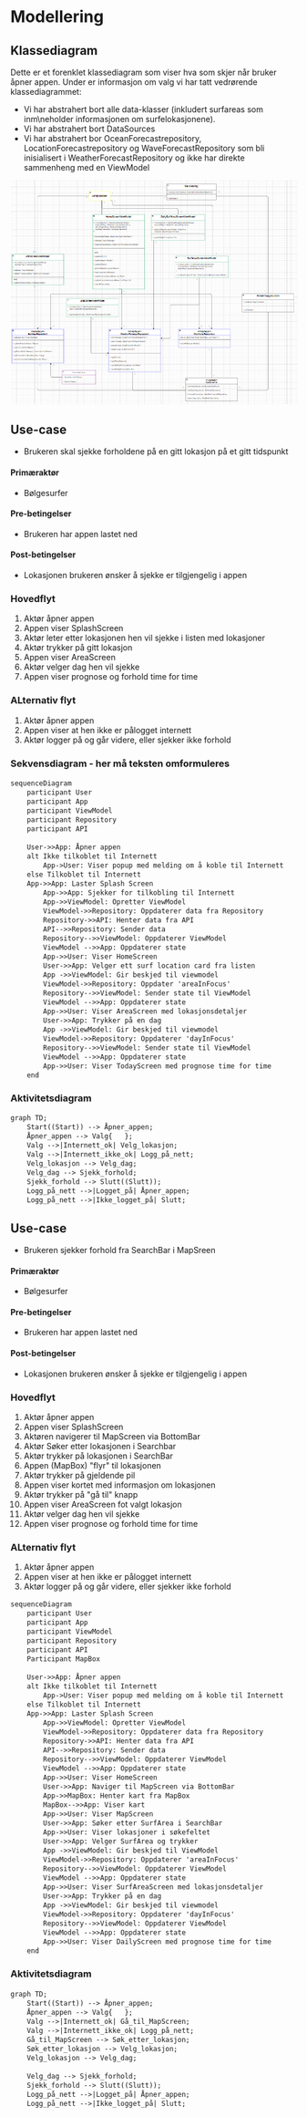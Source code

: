 # Modellering

## Klassediagram
Dette er et forenklet klassediagram som viser hva som skjer når bruker åpner appen. Under er informasjon om valg vi har tatt vedrørende klassediagrammet: 
* Vi har abstrahert bort alle data-klasser (inkludert surfareas som inm\neholder informasjonen om surfelokasjonene).
* Vi har abstrahert bort DataSources
* Vi har abstrahert bor OceanForecastrepository, LocationForecastrepository og WaveForecastRepository som bli inisialisert i WeatherForecastRepository og ikke har direkte sammenheng med en ViewModel

![Class diagram Smacklip Surf](<Skjermbilde 2024-05-15 213325.png>)

## Use-case
* Brukeren skal sjekke forholdene på en gitt lokasjon på et gitt tidspunkt
#### Primæraktør
* Bølgesurfer
#### Pre-betingelser
* Brukeren har appen lastet ned
#### Post-betingelser 
* Lokasjonen brukeren ønsker å sjekke er tilgjengelig i appen
### Hovedflyt
1. Aktør åpner appen
2. Appen viser SplashScreen
3. Aktør leter etter lokasjonen hen vil sjekke i listen med lokasjoner
4. Aktør trykker på gitt lokasjon
5. Appen viser AreaScreen
6. Aktør velger dag hen vil sjekke
7. Appen viser prognose og forhold time for time

### ALternativ flyt
1. Aktør åpner appen
2. Appen viser at hen ikke er pålogget internett
3. Aktør logger på og går videre, eller sjekker ikke forhold

### Sekvensdiagram - her må teksten omformuleres

```mermaid
sequenceDiagram
    participant User
    participant App
    participant ViewModel
    participant Repository
    participant API

    User->>App: Åpner appen
    alt Ikke tilkoblet til Internett
        App->User: Viser popup med melding om å koble til Internett
    else Tilkoblet til Internett
    App->>App: Laster Splash Screen
        App->>App: Sjekker for tilkobling til Internett
        App->>ViewModel: Opretter ViewModel
        ViewModel->>Repository: Oppdaterer data fra Repository
        Repository->>API: Henter data fra API
        API-->>Repository: Sender data
        Repository-->>ViewModel: Oppdaterer ViewModel
        ViewModel -->>App: Oppdaterer state
        App->>User: Viser HomeScreen
        User->>App: Velger ett surf location card fra listen
        App ->>ViewModel: Gir beskjed til viewmodel
        ViewModel->>Repository: Oppdater 'areaInFocus'
        Repository-->>ViewModel: Sender state til ViewModel
        ViewModel -->>App: Oppdaterer state
        App->>User: Viser AreaScreen med lokasjonsdetaljer
        User->>App: Trykker på en dag
        App ->>ViewModel: Gir beskjed til viewmodel
        ViewModel->>Repository: Oppdaterer 'dayInFocus'
        Repository-->>ViewModel: Sender state til ViewModel
        ViewModel -->>App: Oppdaterer state
        App->>User: Viser TodayScreen med prognose time for time
    end
```



### Aktivitetsdiagram
```mermaid
graph TD;
    Start((Start)) --> Åpner_appen;
    Åpner_appen --> Valg{   };
    Valg -->|Internett_ok| Velg_lokasjon;
    Valg -->|Internett_ikke_ok| Logg_på_nett;
    Velg_lokasjon --> Velg_dag;
    Velg_dag --> Sjekk_forhold;
    Sjekk_forhold --> Slutt((Slutt));
    Logg_på_nett -->|Logget_på| Åpner_appen;
    Logg_på_nett -->|Ikke_logget_på| Slutt;

```

## Use-case
* Brukeren sjekker forhold fra SearchBar i MapSreen
#### Primæraktør
* Bølgesurfer
#### Pre-betingelser
* Brukeren har appen lastet ned
#### Post-betingelser
* Lokasjonen brukeren ønsker å sjekke er tilgjengelig i appen
### Hovedflyt
1. Aktør åpner appen
2. Appen viser SplashScreen
3. Aktøren navigerer til MapScreen via BottomBar
4. Aktør Søker etter lokasjonen i Searchbar
5. Aktør trykker på lokasjonen i SearchBar
6. Appen (MapBox) "flyr" til lokasjonen
7. Aktør trykker på gjeldende pil
8. Appen viser kortet med informasjon om lokasjonen
9. Aktør trykker på "gå til" knapp
10. Appen viser AreaScreen fot valgt lokasjon
11. Aktør velger dag hen vil sjekke
12. Appen viser prognose og forhold time for time
### ALternativ flyt
1. Aktør åpner appen
2. Appen viser at hen ikke er pålogget internett
3. Aktør logger på og går videre, eller sjekker ikke forhold

```mermaid
sequenceDiagram
    participant User
    participant App
    participant ViewModel
    participant Repository
    participant API
    Participant MapBox

    User->>App: Åpner appen
    alt Ikke tilkoblet til Internett
        App->User: Viser popup med melding om å koble til Internett
    else Tilkoblet til Internett
    App->>App: Laster Splash Screen
        App->>ViewModel: Opretter ViewModel
        ViewModel->>Repository: Oppdaterer data fra Repository
        Repository->>API: Henter data fra API
        API-->>Repository: Sender data
        Repository-->>ViewModel: Oppdaterer ViewModel
        ViewModel -->>App: Oppdaterer state
        App->>User: Viser HomeScreen
        User->>App: Naviger til MapScreen via BottomBar
        App->>MapBox: Henter kart fra MapBox
        MapBox-->>App: Viser kart
        App->>User: Viser MapScreen
        User->>App: Søker etter SurfArea i SearchBar
        App->>User: Viser lokasjoner i søkefeltet
        User->>App: Velger SurfArea og trykker
        App ->>ViewModel: Gir beskjed til ViewModel
        ViewModel->>Repository: Oppdaterer 'areaInFocus'
        Repository-->>ViewModel: Oppdaterer ViewModel
        ViewModel -->>App: Oppdaterer state
        App->>User: Viser SurfAreaScreen med lokasjonsdetaljer
        User->>App: Trykker på en dag
        App ->>ViewModel: Gir beskjed til viewmodel
        ViewModel->>Repository: Oppdaterer 'dayInFocus'
        Repository-->>ViewModel: Oppdaterer ViewModel
        ViewModel -->>App: Oppdaterer state
        App->>User: Viser DailyScreen med prognose time for time
    end
```


### Aktivitetsdiagram
```mermaid
graph TD;
    Start((Start)) --> Åpner_appen;
    Åpner_appen --> Valg{   };
    Valg -->|Internett_ok| Gå_til_MapScreen;
    Valg -->|Internett_ikke_ok| Logg_på_nett;
    Gå_til_MapScreen --> Søk_etter_lokasjon;
    Søk_etter_lokasjon --> Velg_lokasjon;
    Velg_lokasjon --> Velg_dag;
    
    Velg_dag --> Sjekk_forhold;
    Sjekk_forhold --> Slutt((Slutt));
    Logg_på_nett -->|Logget_på| Åpner_appen;
    Logg_på_nett -->|Ikke_logget_på| Slutt;

```


